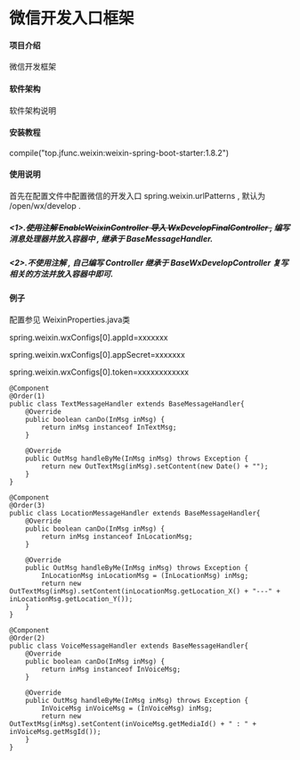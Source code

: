 # 微信开发入口框架

#### 项目介绍
微信开发框架

#### 软件架构
软件架构说明


#### 安装教程

compile("top.jfunc.weixin:weixin-spring-boot-starter:1.8.2")

#### 使用说明

首先在配置文件中配置微信的开发入口 spring.weixin.urlPatterns , 默认为 /open/wx/develop .
##### <1>.~~使用注解 EnableWeixinController 导入 WxDevelopFinalController ,~~ 编写消息处理器并放入容器中 , 继承于 BaseMessageHandler.
##### <2>.不使用注解 , 自己编写 Controller 继承于 BaseWxDevelopController 复写相关的方法并放入容器中即可.


#### 例子
配置参见 WeixinProperties.java类

spring.weixin.wxConfigs[0].appId=xxxxxxx

spring.weixin.wxConfigs[0].appSecret=xxxxxxx

spring.weixin.wxConfigs[0].token=xxxxxxxxxxxx

```
@Component
@Order(1)
public class TextMessageHandler extends BaseMessageHandler{
    @Override
    public boolean canDo(InMsg inMsg) {
        return inMsg instanceof InTextMsg;
    }

    @Override
    public OutMsg handleByMe(InMsg inMsg) throws Exception {
        return new OutTextMsg(inMsg).setContent(new Date() + "");
    }
}
```

```
@Component
@Order(3)
public class LocationMessageHandler extends BaseMessageHandler{
    @Override
    public boolean canDo(InMsg inMsg) {
        return inMsg instanceof InLocationMsg;
    }

    @Override
    public OutMsg handleByMe(InMsg inMsg) throws Exception {
        InLocationMsg inLocationMsg = (InLocationMsg) inMsg;
        return new OutTextMsg(inMsg).setContent(inLocationMsg.getLocation_X() + "---" + inLocationMsg.getLocation_Y());
    }
}
```

```
@Component
@Order(2)
public class VoiceMessageHandler extends BaseMessageHandler{
    @Override
    public boolean canDo(InMsg inMsg) {
        return inMsg instanceof InVoiceMsg;
    }

    @Override
    public OutMsg handleByMe(InMsg inMsg) throws Exception {
        InVoiceMsg inVoiceMsg = (InVoiceMsg) inMsg;
        return new OutTextMsg(inMsg).setContent(inVoiceMsg.getMediaId() + " : " + inVoiceMsg.getMsgId());
    }
}
```